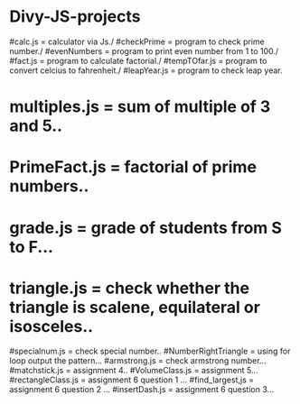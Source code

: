 # Divy-JS-projects
 #calc.js = calculator via Js./
 #checkPrime = program to check prime number./
 #evenNumbers = program to print even number from 1 to 100./
	#fact.js = program to calculate factorial./
	#tempTOfar.js = program to convert celcius to fahrenheit./
	#leapYear.js = program to check leap year.
# multiples.js = sum of multiple of 3 and 5.. 
# PrimeFact.js = factorial of prime numbers..
# grade.js = grade of students from S to F...
# triangle.js  = check whether the triangle is scalene, equilateral or isosceles..
#specialnum.js = check special number..
#NumberRightTriangle = using for loop output the pattern... 
#armstrong.js = check armstrong number...
#matchstick.js = assignment 4..
#VolumeClass.js = assignment 5...
#rectangleClass.js = assignment 6 question 1 ...
#find_largest,js = assignment 6 question 2 ...
#insertDash.js = assignment 6 question 3...
